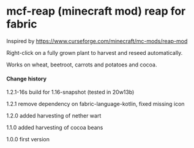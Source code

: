 # mcf-reap (minecraft mod) reap for fabric

Inspired by https://www.curseforge.com/minecraft/mc-mods/reap-mod

Right-click on a fully grown plant to harvest and reseed automatically.

Works on wheat, beetroot, carrots and potatoes and cocoa.

#### Change history
1.2.1-16s build for 1.16-snapshot (tested in 20w13b)

1.2.1 remove dependency on fabric-language-kotlin, fixed missing icon
 
1.2.0 added harvesting of nether wart

1.1.0 added harvesting of cocoa beans

1.0.0 first version